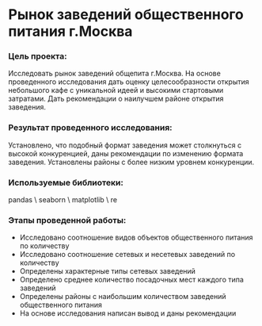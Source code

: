 # Рынок заведений общественного питания г.Москва

### Цель проекта:

Исследовать рынок заведений общепита г.Москва. На основе проведенного исследования дать оценку целесообразности открытия небольшого кафе с уникальной идеей и высокими стартовыми затратами. Дать рекомендации о наилучшем районе открытия заведения.

### Результат проведенного исследования:

Установлено, что подобный формат заведения может столкнуться с высокой конкуренцией, даны рекомендации по изменению формата заведения. Установлены районы с более низким уровнем конкуренции.

### Используемые библиотеки:

pandas \ seaborn \ matplotlib \ re

### Этапы проведенной работы:

  - Исследовано соотношение видов объектов общественного питания по количеству
  - Исследовано соотношение сетевых и несетевых заведений по количеству
  - Определены характерные типы сетевых заведений
  - Определено среднее количество посадочных мест каждого типа заведений
  - Определены районы с наибольшим количеством заведений общественного питания
  - На основе исследования написан вывод и даны рекомендации
